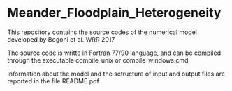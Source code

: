 # Meander_Floodplain_Heterogeneity
This repository contains the source codes of the numerical model developed by Bogoni et al. WRR 2017

The source code is writte in Fortran 77/90 language, and can be compiled through the executable compile_unix or compile_windows.cmd

Information about the model and the sctructure of input and output files are reported in the file README.pdf
